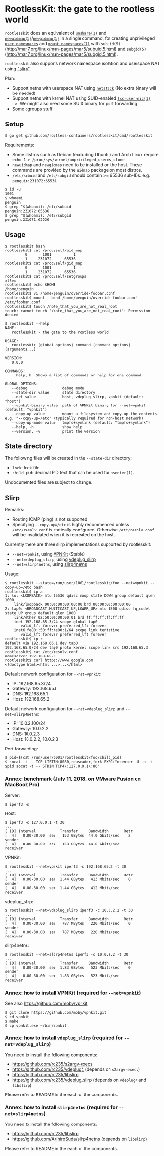 # RootlessKit: the gate to the rootless world

`rootlesskit` does an equivalent of [`unshare(1)`](http://man7.org/linux/man-pages/man1/unshare.1.html) and [`newuidmap(1)`](http://man7.org/linux/man-pages/man1/newuidmap.1.html)/[`newgidmap(1)`](http://man7.org/linux/man-pages/man1/newgidmap.1.html) in a single command, for creating unprivileged [`user_namespaces`](http://man7.org/linux/man-pages/man7/user_namespaces.7.html) and [`mount_namespaces(7)`](http://man7.org/linux/man-pages/man7/user_namespaces.7.html) with `subuid(5)`(http://man7.org/linux/man-pages/man5/subuid.5.html) and `subgid(5)`(http://man7.org/linux/man-pages/man5/subgid.5.html).

`rootlesskit` also supports network namespace isolation and userspace NAT using ["slirp"](#slirp).

Plan:
* Support netns with userspace NAT using [`netstack`](https://github.com/google/netstack) (No extra binary will be needed)
* Support netns with kernel NAT using SUID-enabled [`lxc-user-nic(1)`](https://linuxcontainers.org/lxc/manpages/man1/lxc-user-nic.1.html)
  * We might also need some SUID binary for port forwarding
* Some cgroups stuff

## Setup

```console
$ go get github.com/rootless-containers/rootlesskit/cmd/rootlesskit
```

Requirements:
* Some distros such as Debian (excluding Ubuntu) and Arch Linux require `echo 1 > /proc/sys/kernel/unprivileged_userns_clone`
* `newuidmap` and `newgidmap` need to be installed on the host. These commands are provided by the `uidmap` package on most distros.
* `/etc/subuid` and `/etc/subgid` should contain >= 65536 sub-IDs. e.g. `penguin:231072:65536`.

```console
$ id -u
1001
$ whoami
penguin
$ grep ^$(whoami): /etc/subuid
penguin:231072:65536
$ grep ^$(whoami): /etc/subgid
penguin:231072:65536
```

## Usage

```console
$ rootlesskit bash
rootlesskit$ cat /proc/self/uid_map
         0       1001          1
         1     231072      65536
rootlesskit$ cat /proc/self/gid_map
         0       1001          1
         1     231072      65536
rootlesskit$ cat /proc/self/setgroups
allow
rootlesskit$ echo $HOME
/home/penguin
rootlesskit$ vi /home/penguin/override-foobar.conf
rootlesskit$ mount --bind /home/penguin/override-foobar.conf /etc/foobar.conf
rootlesskit$ touch /note_that_you_are_not_real_root
touch: cannot touch '/note_that_you_are_not_real_root': Permission denied
```

```console
$ rootlesskit --help
NAME:
   rootlesskit - the gate to the rootless world

USAGE:
   rootlesskit [global options] command [command options] [arguments...]

VERSION:
   0.0.0

COMMANDS:
     help, h  Shows a list of commands or help for one command

GLOBAL OPTIONS:
   --debug                debug mode
   --state-dir value      state directory
   --net value            host, vdeplug_slirp, vpnkit (default: "host")
   --vpnkit-binary value  path of VPNKit binary for --net=vpnkit (default: "vpnkit")
   --copy-up value        mount a filesystem and copy-up the contents. e.g. "--copy-up=/etc" (typically required for non-host network)
   --copy-up-mode value   tmpfs+symlink (default: "tmpfs+symlink")
   --help, -h             show help
   --version, -v          print the version
```


## State directory

The following files will be created in the `--state-dir` directory:
* `lock`: lock file
* `child_pid`: decimal PID text that can be used for `nsenter(1)`.

Undocumented files are subject to change.

## Slirp

Remarks:
* Routing ICMP (ping) is not supported
* Specifying `--copy-up=/etc` is highly recommended unless `/etc/resolv.conf` is statically configured. Otherwise `/etc/resolv.conf` will be invalidated when it is recreated on the host.

Currently there are three slirp implementations supported by rootlesskit:
* `--net=vpnkit`, using [VPNKit](https://github.com/moby/vpnkit) (Stable)
* `--net=vdeplug_slirp`, using [vdeplug_slirp](https://github.com/rd235/vdeplug_slirp)
* `--net=slirp4netns`, using [slirp4netns](https://github.com/AkihiroSuda/slirp4netns)

Usage:

```console
$ rootlesskit --state=/run/user/1001/rootlesskit/foo --net=vpnkit --copy-up=/etc bash
rootlesskit$ ip a
1: lo: <LOOPBACK> mtu 65536 qdisc noop state DOWN group default qlen 1000
    link/loopback 00:00:00:00:00:00 brd 00:00:00:00:00:00
2: tap0: <BROADCAST,MULTICAST,UP,LOWER_UP> mtu 1500 qdisc fq_codel state UP group default qlen 1000
    link/ether 02:50:00:00:00:01 brd ff:ff:ff:ff:ff:ff
    inet 192.168.65.3/24 scope global tap0
       valid_lft forever preferred_lft forever
    inet6 fe80::50:ff:fe00:1/64 scope link tentative
       valid_lft forever preferred_lft forever
rootlesskit$ ip r
default via 192.168.65.1 dev tap0
192.168.65.0/24 dev tap0 proto kernel scope link src 192.168.65.3
rootlesskit$ cat /etc/resolv.conf 
nameserver 192.168.65.1
rootlesskit$ curl https://www.google.com
<!doctype html><html ...>...</html>
```

Default network configuration for `--net=vpnkit`:
* IP: 192.168.65.3/24
* Gateway: 192.168.65.1
* DNS: 192.168.65.1
* Host: 192.168.65.2

Default network configuration for `--net=vdeplug_slirp` and `--net=slirp4netns`:
* IP: 10.0.2.100/24
* Gateway: 10.0.2.2
* DNS: 10.0.2.3
* Host: 10.0.2.2, 10.0.2.3

Port forwarding:
```console
$ pid=$(cat /run/user/1001/rootlesskit/foo/child_pid)
$ socat -t -- TCP-LISTEN:8080,reuseaddr,fork EXEC:"nsenter -U -n -t $pid socat -t -- STDIN TCP4\:127.0.0.1\:80"
```

### Annex: benchmark (July 11, 2018, on VMware Fusion on MacBook Pro)

Server:

```console
$ iperf3 -s
```

Host:

```console
$ iperf3 -c 127.0.0.1 -t 30
...
[ ID] Interval           Transfer     Bandwidth       Retr
[  4]   0.00-30.00  sec   153 GBytes  44.0 Gbits/sec    2             sender
[  4]   0.00-30.00  sec   153 GBytes  44.0 Gbits/sec                  receiver
```

VPNKit:

```console
$ rootlesskit --net=vpnkit iperf3 -c 192.168.65.2 -t 30
...
[ ID] Interval           Transfer     Bandwidth       Retr
[  4]   0.00-30.00  sec  1.44 GBytes   413 Mbits/sec    0             sender
[  4]   0.00-30.00  sec  1.44 GBytes   412 Mbits/sec                  receiver
```

vdeplug_slirp:

```console
$ rootlesskit --net=vdeplug_slirp iperf3 -c 10.0.2.2 -t 30
...
[ ID] Interval           Transfer     Bandwidth       Retr
[  4]   0.00-30.00  sec   787 MBytes   220 Mbits/sec    0             sender
[  4]   0.00-30.00  sec   787 MBytes   220 Mbits/sec                  receiver
```

slirp4netns:

```console
$ rootlesskit --net=slirp4netns iperf3 -c 10.0.2.2 -t 30
...
[ ID] Interval           Transfer     Bandwidth       Retr
[  4]   0.00-30.00  sec  1.83 GBytes   523 Mbits/sec    0             sender
[  4]   0.00-30.00  sec  1.83 GBytes   523 Mbits/sec                  receiver
```


### Annex: how to install VPNKit (required for `--net=vpnkit`)

See also https://github.com/moby/vpnkit

```console
$ git clone https://github.com/moby/vpnkit.git
$ cd vpnkit
$ make
$ cp vpnkit.exe ~/bin/vpnkit
```

### Annex: how to install `vdeplug_slirp` (required for `--net=vdeplug_slirp`)

You need to install the following components:

* https://github.com/rd235/s2argv-execs
* https://github.com/rd235/vdeplug4 (depends on `s2argv-execs`)
* https://github.com/rd235/libslirp
* https://github.com/rd235/vdeplug_slirp (depends on `vdeplug4` and `libslirp`)

Please refer to README in the each of the components.

### Annex: how to install `slirp4netns` (required for `--net=slirp4netns`)

You need to install the following components:

* https://github.com/rd235/libslirp
* https://github.com/AkihiroSuda/slirp4netns (depends on `libslirp`)

Please refer to README in the each of the components.
